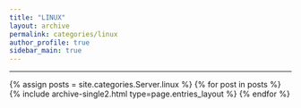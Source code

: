 ```yaml
---
title: "LINUX"
layout: archive
permalink: categories/linux
author_profile: true
sidebar_main: true
---
```


<!-- 공백이 포함되어 있는 카테고리 이름의 경우 site.categories['a b c'] 이런식으로! -->

***

{% assign posts = site.categories.Server.linux %}
{% for post in posts %} {% include archive-single2.html type=page.entries_layout %} {% endfor %}
